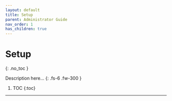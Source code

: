 ```yaml
---
layout: default
title: Setup
parent: Administrator Guide
nav_order: 1
has_children: true
---
```


# Setup
{: .no_toc }


Description here...
{: .fs-6 .fw-300 }

1. TOC
{:toc}

---
